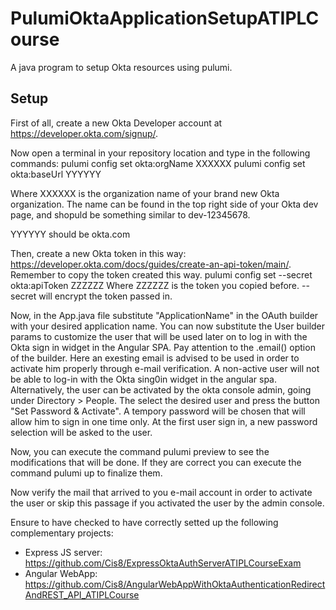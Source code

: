 # PulumiOktaApplicationSetupATIPLCourse
A java program to setup Okta resources using pulumi.


## Setup

First of all, create a new Okta Developer account at https://developer.okta.com/signup/.

Now open a terminal in your repository location and type in the following commands:
pulumi config set okta:orgName XXXXXX
pulumi config set okta:baseUrl YYYYYY


Where XXXXXX is the organization name of your brand new Okta organization. The name can be found in the top right side of your Okta dev page, and shopuld be something similar to dev-12345678.

YYYYYY should be okta.com

Then, create a new Okta token in this way: https://developer.okta.com/docs/guides/create-an-api-token/main/. Remember to copy the token created this way.
pulumi config set --secret okta:apiToken ZZZZZZ
Where ZZZZZZ is the token you copied before. --secret will encrypt the token passed in.

Now, in the App.java file substitute "ApplicationName" in the OAuth builder with your desired application name.
You can now substitute the User builder params to customize the user that will be used later on to log in with the Okta sign in widget in the Angular SPA. Pay attention to the .email() option of the builder. Here an exesting email is advised to be used in order to activate him properly through e-mail verification. A non-active user will not be able to log-in with the Okta sing0in widget in the angular spa.
Alternatively, the user can be activated by the okta console admin, going under Directory > People. The select the desired user and press the button "Set Password & Activate". A tempory password will be chosen that will allow him to sign in one time only. At the first user sign in, a new password selection will be asked to the user.

Now, you can execute the command pulumi preview to see the modifications that will be done. If they are correct you can execute the command pulumi up to finalize them.

Now verify the mail that arrived to you e-mail account in order to activate the user or skip this passage if you activated the user by the admin console.

Ensure to have checked to have correctly setted up the following complementary projects:
- Express JS server: https://github.com/Cis8/ExpressOktaAuthServerATIPLCourseExam
- Angular WebApp: https://github.com/Cis8/AngularWebAppWithOktaAuthenticationRedirectAndREST_API_ATIPLCourse
